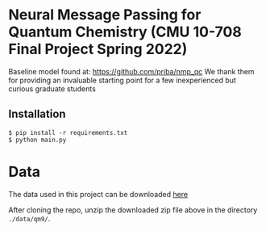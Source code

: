 # Neural Message Passing for Quantum Chemistry (CMU 10-708 Final Project Spring 2022)

Baseline model found at: https://github.com/priba/nmp_qc
We thank them for providing an invaluable starting point for a few inexperienced but curious graduate students 


## Installation

    $ pip install -r requirements.txt
    $ python main.py




# Data
The data used in this project can be downloaded [here](https://drive.google.com/file/d/11DR28EFbWWR_EKbVwr-RKMVeLwC2gYft/view?usp=sharing)

After cloning the repo, unzip the downloaded zip file above in the directory `./data/qm9/`.
